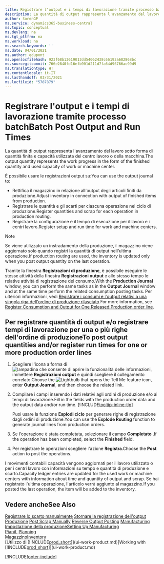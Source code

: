 ```yaml
---
title: Registrare l'output e i tempi di lavorazione tramite processo batch
description: La quantità di output rappresenta l'avanzamento del lavoro sotto forma di quantità finita e capacità utilizzata del centro lavoro o della macchina.
author: SorenGP
ms.service: dynamics365-business-central
ms.topic: conceptual
ms.devlang: na
ms.tgt_pltfrm: na
ms.workload: na
ms.search.keywords: ''
ms.date: 04/01/2021
ms.author: edupont
ms.openlocfilehash: 923f68b13619013dd54062438c66192a682868bc
ms.sourcegitcommit: 766e2840fd16efb901d211d7fa64d96766ac99d9
ms.translationtype: HT
ms.contentlocale: it-IT
ms.lasthandoff: 03/31/2021
ms.locfileid: "5787879"
---
```

# <a name="batch-post-output-and-run-times"></a><span data-ttu-id="9cdaa-103">Registrare l'output e i tempi di lavorazione tramite processo batch</span><span class="sxs-lookup"><span data-stu-id="9cdaa-103">Batch Post Output and Run Times</span></span>
<span data-ttu-id="9cdaa-104">La quantità di output rappresenta l'avanzamento del lavoro sotto forma di quantità finita e capacità utilizzata del centro lavoro o della macchina.</span><span class="sxs-lookup"><span data-stu-id="9cdaa-104">The output quantity represents the work progress in the form of the finished quantity and used capacity of work or machine center.</span></span>

<span data-ttu-id="9cdaa-105">È possibile usare le registrazioni output su:</span><span class="sxs-lookup"><span data-stu-id="9cdaa-105">You can use the output journal to:</span></span>
*  <span data-ttu-id="9cdaa-106">Rettifica il magazzino in relazione all'output degli articoli finiti da produzione.</span><span class="sxs-lookup"><span data-stu-id="9cdaa-106">Adjust inventory in connection with output of finished items from production.</span></span>
*  <span data-ttu-id="9cdaa-107">Registrare le quantità e gli scarti per ciascuna operazione nel ciclo di produzione.</span><span class="sxs-lookup"><span data-stu-id="9cdaa-107">Register quantities and scrap for each operation in production routing.</span></span>
*  <span data-ttu-id="9cdaa-108">Registrare la configurazione e il tempo di esecuzione per il lavoro e i centri lavoro.</span><span class="sxs-lookup"><span data-stu-id="9cdaa-108">Register setup and run time for work and machine centers.</span></span>

> [!NOTE]
> <span data-ttu-id="9cdaa-109">Se viene utilizzato un instradamento della produzione, il magazzino viene aggiornato solo quando registri la quantità di output nell'ultima operazione.</span><span class="sxs-lookup"><span data-stu-id="9cdaa-109">If production routing are used, the inventory is updated only when you post output quantity on the last operation.</span></span>

<span data-ttu-id="9cdaa-110">Tramite la finestra **Registrazioni di produzione**, è possibile eseguire le stesse attività della finestra **Registrazioni output** e allo stesso tempo le relative attività di registrazione del consumo.</span><span class="sxs-lookup"><span data-stu-id="9cdaa-110">With the **Production Journal** window, you can perform the same tasks as in the **Output Journal** window and at the same time perform the related consumption posting tasks.</span></span> <span data-ttu-id="9cdaa-111">Per ulteriori informazioni, vedi [Registrare i consumi e l'output relativi a una singola riga dell'ordine di produzione rilasciato](production-how-to-register-consumption-and-output.md).</span><span class="sxs-lookup"><span data-stu-id="9cdaa-111">For more information, see [Register Consumption and Output for One Released Production order line](production-how-to-register-consumption-and-output.md).</span></span>

## <a name="to-post-output-quantities-andor-register-run-times-for-one-or-more-production-order-lines"></a><span data-ttu-id="9cdaa-112">Per registrare quantità di output e/o registrare tempi di lavorazione per una o più righe dell'ordine di produzione</span><span class="sxs-lookup"><span data-stu-id="9cdaa-112">To post output quantities and/or register run times for one or more production order lines</span></span>
1. <span data-ttu-id="9cdaa-113">Scegliere l'icona a forma di ![lampadina che consente di aprire la funzionalità delle informazioni](media/ui-search/search_small.png "Informazioni sull'operazione che si desidera eseguire"), immettere **Registrazioni output** e quindi scegliere il collegamento correlato.</span><span class="sxs-lookup"><span data-stu-id="9cdaa-113">Choose the ![Lightbulb that opens the Tell Me feature](media/ui-search/search_small.png "Tell me what you want to do") icon, enter **Output Journal**, and then choose the related link.</span></span>  
2. <span data-ttu-id="9cdaa-114">Compilare i campi inserendo i dati relativi agli ordini di produzione e/o ai tempi di lavorazione.</span><span class="sxs-lookup"><span data-stu-id="9cdaa-114">Fill in the fields with the production order data and the output data and/or run time.</span></span> [!INCLUDE[tooltip-inline-tip](includes/tooltip-inline-tip_md.md)]
  
    <span data-ttu-id="9cdaa-115">Puoi usare la funzione **Esplodi ciclo** per generare righe di registrazione dagli ordini di produzione.</span><span class="sxs-lookup"><span data-stu-id="9cdaa-115">You can use the **Explode Routing** function to generate journal lines from production orders.</span></span>
  
4. <span data-ttu-id="9cdaa-116">Se l'operazione è stata completata, selezionare il campo **Completato** .</span><span class="sxs-lookup"><span data-stu-id="9cdaa-116">If the operation has been completed, select the **Finished** field.</span></span>  
5. <span data-ttu-id="9cdaa-117">Per registrare le operazioni scegliere l'azione **Registra**.</span><span class="sxs-lookup"><span data-stu-id="9cdaa-117">Choose the **Post** action to post the operations.</span></span> 
 
<span data-ttu-id="9cdaa-118">I movimenti contabili capacità vengono aggiornati per il lavoro utilizzato o per i centri lavoro con informazioni su tempo e quantità di produzione e scarto.</span><span class="sxs-lookup"><span data-stu-id="9cdaa-118">Capacity ledger entries are updated for the used work or machine centers with information about time and quantity of output and scrap.</span></span> <span data-ttu-id="9cdaa-119">Se hai registrato l'ultima operazione, l'articolo verrà aggiunto al magazzino.</span><span class="sxs-lookup"><span data-stu-id="9cdaa-119">If you posted the last operation, the item will be added to the inventory.</span></span> 

## <a name="see-also"></a><span data-ttu-id="9cdaa-120">Vedere anche</span><span class="sxs-lookup"><span data-stu-id="9cdaa-120">See Also</span></span>  
<span data-ttu-id="9cdaa-121">[Registrare lo scarto manualmente](production-how-to-post-scrap.md)
[Stornare la registrazione dell'output](production-how-to-reverse-output-posting.md)
[Produzione](production-manage-manufacturing.md)  </span><span class="sxs-lookup"><span data-stu-id="9cdaa-121">[Post Scrap Manually](production-how-to-post-scrap.md)
[Reverse Output Posting](production-how-to-reverse-output-posting.md)
[Manufacturing](production-manage-manufacturing.md)  </span></span>  
[<span data-ttu-id="9cdaa-122">Impostazione della produzione</span><span class="sxs-lookup"><span data-stu-id="9cdaa-122">Setting Up Manufacturing</span></span>](production-configure-production-processes.md)  
<span data-ttu-id="9cdaa-123">[Pianif.](production-planning.md)    </span><span class="sxs-lookup"><span data-stu-id="9cdaa-123">[Planning](production-planning.md)    </span></span>  
[<span data-ttu-id="9cdaa-124">Magazzino</span><span class="sxs-lookup"><span data-stu-id="9cdaa-124">Inventory</span></span>](inventory-manage-inventory.md)  
<span data-ttu-id="9cdaa-125">[Utilizzo di [!INCLUDE[prod_short](includes/prod_short.md)]](ui-work-product.md)</span><span class="sxs-lookup"><span data-stu-id="9cdaa-125">[Working with [!INCLUDE[prod_short](includes/prod_short.md)]](ui-work-product.md)</span></span>


[!INCLUDE[footer-include](includes/footer-banner.md)]
